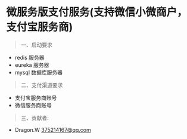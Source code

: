 # **微服务版支付服务(支持微信小微商户，支付宝服务商)**

> 一、启动要求
  - redis 服务器
  - eureka 服务器
  - mysql 数据库服务器
> 二、支付渠道要求
  - 支付宝服务商账号
  - 微信服务商账号
  
> 三、贡献者:
  - Dragon.W 375214167@qq.com

